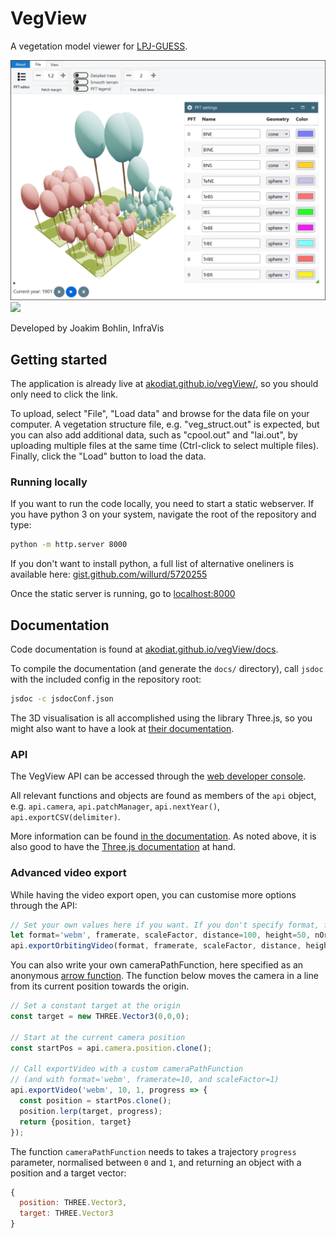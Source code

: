 # VegView

A vegetation model viewer for [LPJ-GUESS](https://web.nateko.lu.se/lpj-guess).

![](./assets/cover.png)
![](../assets/cover.png)

Developed by Joakim Bohlin, InfraVis

## Getting started
The application is already live at [akodiat.github.io/vegView/](https://akodiat.github.io/vegView/), so you should only need to click the link.

To upload, select "File", "Load data" and browse for the data file on your computer. A vegetation structure file, e.g. "veg_struct.out" is expected, but you can also add additional data, such as "cpool.out" and "lai.out", by uploading multiple files at the same time (Ctrl-click to select multiple files). Finally, click the "Load" button to load the data.

### Running locally
If you want to run the code locally, you need to start a static webserver.
If you have python 3 on your system, navigate the root of the repository and type:
```sh
python -m http.server 8000
```

If you don't want to install python, a full list of alternative oneliners is available here:
[gist.github.com/willurd/5720255](https://gist.github.com/willurd/5720255)

Once the static server is running, go to [localhost:8000](http://localhost:8000)

## Documentation

Code documentation is found at [akodiat.github.io/vegView/docs](https://akodiat.github.io/vegView/docs).

To compile the documentation (and generate the `docs/` directory), call `jsdoc` with the included config in the repository root:
```sh
jsdoc -c jsdocConf.json
```
The 3D visualisation is all accomplished using the library Three.js, so you might also want to have a look at [their documentation](https://threejs.org/docs/#manual/en/introduction/Creating-a-scene).

### API
The VegView API can be accessed through the [web developer console](https://webmasters.stackexchange.com/questions/8525/how-do-i-open-the-javascript-console-in-different-browsers#77337).

All relevant functions and objects are found as members of the `api` object, e.g. `api.camera`, `api.patchManager`, `api.nextYear()`, `api.exportCSV(delimiter)`.

More information can be found [in the documentation](https://akodiat.github.io/vegView/docs/Api.html).
As noted above, it is also good to have the [Three.js documentation](https://threejs.org/docs/#manual/en/introduction/Creating-a-scene) at hand.


### Advanced video export
While having the video export open, you can customise more options through the API:

```js
// Set your own values here if you want. If you don't specify format, framerate, or scaleFactor, the UI values will be used.
let format='webm', framerate, scaleFactor, distance=100, height=50, nOrbits=4
api.exportOrbitingVideo(format, framerate, scaleFactor, distance, height, nOrbits)
```

You can also write your own cameraPathFunction, here specified as an anonymous [arrow function](https://developer.mozilla.org/en-US/docs/Web/JavaScript/Reference/Functions/Arrow_functions). The function below moves the camera in a line from its current position towards the origin.
```js
// Set a constant target at the origin
const target = new THREE.Vector3(0,0,0);

// Start at the current camera position 
const startPos = api.camera.position.clone();

// Call exportVideo with a custom cameraPathFunction
// (and with format='webm', framerate=10, and scaleFactor=1)
api.exportVideo('webm', 10, 1, progress => {
  const position = startPos.clone();
  position.lerp(target, progress);
  return {position, target}  
});
```
The function `cameraPathFunction` needs to takes a trajectory `progress` parameter, normalised between `0` and `1`, and returning an object with a position and a target vector:
```js
{
  position: THREE.Vector3,
  target: THREE.Vector3
}
```
